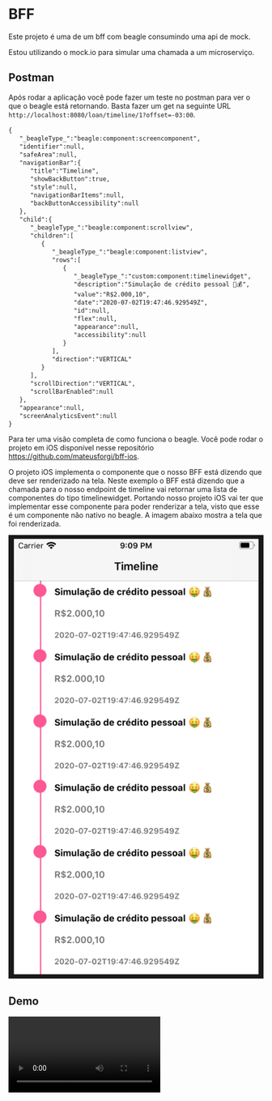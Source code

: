 # BFF

Este projeto é uma  de um bff com beagle consumindo uma api de mock.

Estou utilizando o mock.io para simular uma chamada a um microserviço. 

## Postman 
Após rodar a aplicação você pode fazer um teste no postman para ver o que o beagle está retornando. Basta fazer um get na seguinte URL ``http://localhost:8080/loan/timeline/1?offset=-03:00``.

```
{
   "_beagleType_":"beagle:component:screencomponent",
   "identifier":null,
   "safeArea":null,
   "navigationBar":{
      "title":"Timeline",
      "showBackButton":true,
      "style":null,
      "navigationBarItems":null,
      "backButtonAccessibility":null
   },
   "child":{
      "_beagleType_":"beagle:component:scrollview",
      "children":[
         {
            "_beagleType_":"beagle:component:listview",
            "rows":[
               {
                  "_beagleType_":"custom:component:timelinewidget",
                  "description":"Simulação de crédito pessoal 🤑💰",
                  "value":"R$2.000,10",
                  "date":"2020-07-02T19:47:46.929549Z",
                  "id":null,
                  "flex":null,
                  "appearance":null,
                  "accessibility":null
               }
            ],
            "direction":"VERTICAL"
         }
      ],
      "scrollDirection":"VERTICAL",
      "scrollBarEnabled":null
   },
   "appearance":null,
   "screenAnalyticsEvent":null
}
```

Para ter uma visão completa de como funciona o beagle. Você pode rodar o projeto em iOS disponível nesse repositório https://github.com/mateusforgi/bff-ios.

O projeto iOS implementa o componente que o nosso BFF está dizendo que deve ser renderizado na tela. 
Neste exemplo o BFF está dizendo que a chamada para o nosso endpoint de timeline  vai retornar uma lista de componentes do tipo timelinewidget. Portando nosso projeto iOS vai ter que implementar esse componente para poder renderizar a tela, visto que esse é um componente não nativo no beagle. A imagem abaixo mostra a tela que foi renderizada.

![](demo/ios.jpg)

## Demo
![](demo/demo.mp4)
